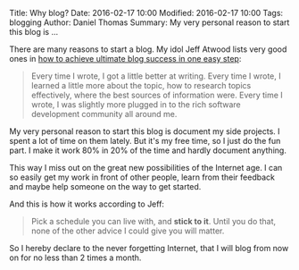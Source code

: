 Title: Why blog?
Date: 2016-02-17 10:00
Modified: 2016-02-17 10:00
Tags: blogging
Author: Daniel Thomas 
Summary: My very personal reason to start this blog is ...

There are many reasons to start a blog. My idol Jeff Atwood lists very good ones in
[how to achieve ultimate blog success in one easy step](http://blog.codinghorror.com/how-to-achieve-ultimate-blog-success-in-one-easy-step/):

> Every time I wrote, I got a little better at writing.
> Every time I wrote, I learned a little more about the topic, how to research topics effectively,
> where the best sources of information were. Every time I wrote,
> I was slightly more plugged in to the rich software development community all around me.

My very personal reason to start this blog is document my side projects. I spent a lot of time on
them lately. But it's my free time, so I just do the fun part. I make it work 80% in 20% of the
time and hardly document anything.

This way I miss out on the great new possibilities of the Internet age. I can so easily get my
work in front of other people, learn from their feedback and maybe help someone on the way to get
started.

And this is how it works according to Jeff:

> Pick a schedule you can live with, and **stick to it**. Until you do that, none of the other advice
> I could give you will matter.

So I hereby declare to the never forgetting Internet, that I will blog from now on for no less than 2 times a month.